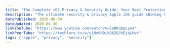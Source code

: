 ```yaml
---
title: "The Complete iOS Privacy & Security Guide: Your Best Protection!"
description: "The ultimate security & privacy Apple iOS guide showing how to make iOS safe and anonymous as you need it to be. This video covers security, privacy, anonymity, passwords, authentication, VPNs, biometrics, search engines, browsers, Tor, 2FA, and so much more to cover everything related to Apple Privacy & Security! Reclaim your privacy today 🕵"
datePublished: 2020-06-30
dateUpdated: 2020-06-30
linkYouTube: "https://www.youtube.com/watch?v=Sa0KqbpLye4"
linkPeerTube: "https://techlore.tv/w/u1Hn6HDikQ62Q3hEjaLHvt"
tags: ["apple", "privacy", "security"]
---
```

